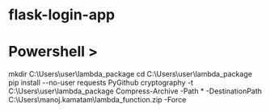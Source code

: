 # flask-login-app
# Powershell >

mkdir C:\Users\user\lambda_package
cd C:\Users\user\lambda_package
pip install --no-user requests PyGithub cryptography -t C:\Users\user\lambda_package
Compress-Archive -Path * -DestinationPath C:\Users\manoj.kamatam\lambda_function.zip -Force
